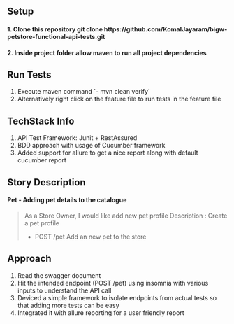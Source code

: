 
<h2>Setup</h2>

<h4> 1. Clone this repository git clone https://github.com/KomalJayaram/bigw-petstore-functional-api-tests.git </h4>
<h4> 2. Inside project folder allow maven to run all project dependencies </h4>

<h2>Run Tests</h2>
<ol>
<li> Execute maven command `- mvn clean verify` </li>
<li> Alternatively right click on the feature file to run tests in the feature file</li>
</ol>

<h2>TechStack Info</h2>
<ol>
<li> API Test Framework: Junit + RestAssured</li>
<li> BDD approach with usage of Cucumber framework</li>
<li> Added support for allure to get a nice report along with default cucumber report</li>
</ol>

<h2> Story Description</h2>

  <h4> Pet - Adding pet details to the catalogue </h4>
  
 > As a Store Owner, I would like add new pet profile 
 > Description : Create a pet profile
 > * POST /pet Add an new pet to the store

  <h2> Approach </h2>

<ol>
<li> Read the swagger document</li>
<li> Hit the intended endpoint (POST /pet) using insomnia with various inputs to understand the API call</li>
<li> Deviced a simple framework to isolate endpoints from actual tests so that adding more tests can be easy</li>
<li> Integrated it with allure reporting for a user friendly report</li>
</ol>
  
